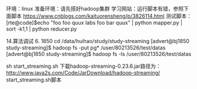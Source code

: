 
环境：linux
准备环境：请先搭好hadoop集群
学习网站：运行脚本有错，参照下面脚本
https://www.cnblogs.com/kaituorensheng/p/3826114.html
测试脚本：
[rte@code]$echo "foo foo quux labs foo bar quux" | python mapper.py | sort -k1,1 | python reducer.py



14.算法调试
6.  1850
cd /data/huihao/study/study-streaming
[advert@bj1850 study-streaming]$ hadoop fs -put pg* /user/80213526/test/datas
[advert@bj1850 study-streaming]$ hadoop fs -ls /user/80213526/test/datas

sh start_streaming.sh
下载hadoop-streaming-0.23.6.jar路径为：
http://www.java2s.com/Code/JarDownload/hadoop-streaming/
start_streaming.sh脚本






